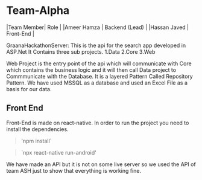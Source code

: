 # Team-Alpha


|Team Member| Role |
|Ameer Hamza | Backend (Lead) |
|Hassan Javed | Front-End |




GraanaHackathonServer:
This is the api for the search app developed in ASP.Net It Contains three sub projects.
1.Data
2.Core
3.Web

Web Project is the entry point of the api which will communicate with Core which contains the business logic and it will then call Data project to Commmunicate with the Database.
It is a layered Pattern Called Repository Pattern. We have used MSSQL as a database and used an Excel File as a basis for our data.  


## Front End

Front-End is made on react-native. In order to run the project you need to install the dependencies.

> 'npm install`

> `npx react-native run-android'

We have made an API but it is not on some live server so we used the API of team ASH just to show that everything is working fine.
